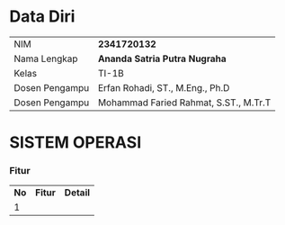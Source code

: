 # Data Diri

|  |  |
|--|--|
| NIM | **2341720132** |
| Nama Lengkap | **Ananda Satria Putra Nugraha** |
| Kelas | TI-1B |
| Dosen Pengampu | Erfan Rohadi, ST., M.Eng., Ph.D |
| Dosen Pengampu | Mohammad Faried Rahmat, S.ST., M.Tr.T |

# SISTEM OPERASI
### Fitur
|  |  |  |
|--|--|--|
|**No**| **Fitur** | **Detail** |
| 1 | 
